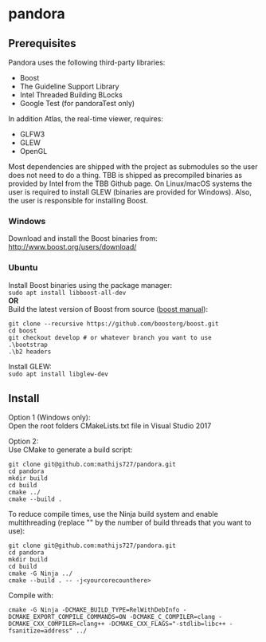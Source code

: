 # pandora

## Prerequisites
Pandora uses the following third-party libraries:
* Boost
* The Guideline Support Library
* Intel Threaded Building BLocks
* Google Test (for pandoraTest only)

In addition Atlas, the real-time viewer, requires:
* GLFW3
* GLEW
* OpenGL

Most dependencies are shipped with the project as submodules so the user does not need to do a thing.
TBB is shipped as precompiled binaries as provided by Intel from the TBB Github page. On Linux/macOS systems the user is required to install GLEW (binaries are provided for Windows). Also, the user is responsible for installing Boost.

### Windows
Download and install the Boost binaries from:
<http://www.boost.org/users/download/>

### Ubuntu
Install Boost binaries using the package manager:  
```sudo apt install libboost-all-dev```  
__OR__  
Build the latest version of Boost from source ([boost manual](https://github.com/boostorg/boost/wiki/Getting-Started)):
```
git clone --recursive https://github.com/boostorg/boost.git
cd boost
git checkout develop # or whatever branch you want to use
.\bootstrap
.\b2 headers
```

Install GLEW:  
```sudo apt install libglew-dev```


## Install
Option 1 (Windows only):  
Open the root folders CMakeLists.txt file in Visual Studio 2017

Option 2:  
Use CMake to generate a build script:
```
git clone git@github.com:mathijs727/pandora.git
cd pandora
mkdir build
cd build
cmake ../
cmake --build .
```

To reduce compile times, use the Ninja build system and enable multithreading (replace "<yourcorecounthere>" by the number of build threads that you want to use):
```
git clone git@github.com:mathijs727/pandora.git
cd pandora
mkdir build
cd build
cmake -G Ninja ../
cmake --build . -- -j<yourcorecounthere>
```  
  
Compile with:  
```
cmake -G Ninja -DCMAKE_BUILD_TYPE=RelWithDebInfo -DCMAKE_EXPORT_COMPILE_COMMANDS=ON -DCMAKE_C_COMPILER=clang -DCMAKE_CXX_COMPILER=clang++ -DCMAKE_CXX_FLAGS="-stdlib=libc++ -fsanitize=address" ../
```